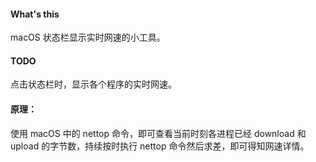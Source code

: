 #### What's this
macOS 状态栏显示实时网速的小工具。

#### TODO
点击状态栏时，显示各个程序的实时网速。

#### 原理：
使用 macOS 中的 nettop 命令，即可查看当前时刻各进程已经 download 和 upload 的字节数，持续按时执行 nettop 命令然后求差，即可得知网速详情。
